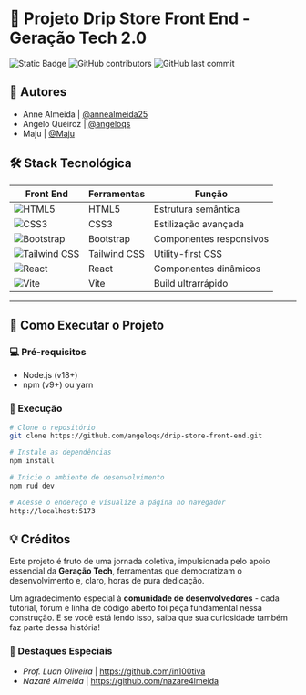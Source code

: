 # 🌟 Projeto Drip Store Front End - Geração Tech 2.0

<div align="left">

![Static Badge](https://img.shields.io/badge/Status-Concluído-darkgreen?style=for-the-badge)
![GitHub contributors](https://img.shields.io/github/contributors/angeloqs/drip-store-back-end?style=for-the-badge)
![GitHub last commit](https://img.shields.io/github/last-commit/angeloqs/drip-store-back-end?style=for-the-badge)

</div>

## 👥 Autores
- Anne Almeida | [@annealmeida25](https://www.github.com/annealmeida25)
- Angelo Queiroz | [@angeloqs](https://www.github.com/angeloqs)
- Maju | [@Maju](https://github.com/maju555)


## 🛠️ Stack Tecnológica

| **Front End**           | **Ferramentas**          | **Função**                     |
|-------------------------|--------------------------|--------------------------------|
| ![HTML5](https://img.shields.io/badge/HTML5-E34F26?style=flat&logo=html5&logoColor=white) | HTML5 | Estrutura semântica |
| ![CSS3](https://img.shields.io/badge/CSS3-1572B6?style=flat&logo=css3&logoColor=white) | CSS3 | Estilização avançada |
| ![Bootstrap](https://img.shields.io/badge/Bootstrap-7952B3?style=flat&logo=bootstrap&logoColor=white) | Bootstrap | Componentes responsivos |
| ![Tailwind CSS](https://img.shields.io/badge/Tailwind_CSS-06B6D4?style=flat&logo=tailwind-css&logoColor=white) | Tailwind CSS | Utility-first CSS |
| ![React](https://img.shields.io/badge/React-61DAFB?style=flat&logo=react&logoColor=black) | React | Componentes dinâmicos |
| ![Vite](https://img.shields.io/badge/Vite-B73BFE?style=flat&logo=vite&logoColor=white) | Vite | Build ultrarrápido |

---

## 🚀 Como Executar o Projeto

### 💻 Pré-requisitos
- Node.js (v18+)
- npm (v9+) ou yarn

### 🔧 Execução
```bash
# Clone o repositório
git clone https://github.com/angeloqs/drip-store-front-end.git

# Instale as dependências
npm install

# Inicie o ambiente de desenvolvimento
npm rud dev

# Acesse o endereço e visualize a página no navegador
http://localhost:5173
```

## 💡 Créditos

Este projeto é fruto de uma jornada coletiva, impulsionada pelo apoio essencial da **Geração Tech**, ferramentas que democratizam o desenvolvimento e, claro, horas de pura dedicação.  

Um agradecimento especial à **comunidade de desenvolvedores** - cada tutorial, fórum e linha de código aberto foi peça fundamental nessa construção. E se você está lendo isso, saiba que sua curiosidade também faz parte dessa história!  

### 👏 Destaques Especiais  
- *Prof. Luan Oliveira* |
    https://github.com/in100tiva
- *Nazaré Almeida* |
    https://github.com/nazare4lmeida
